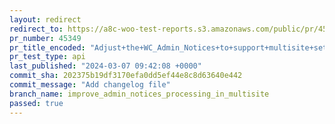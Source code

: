 ```yaml
---
layout: redirect
redirect_to: https://a8c-woo-test-reports.s3.amazonaws.com/public/pr/45349/api/index.html
pr_number: 45349
pr_title_encoded: "Adjust+the+WC_Admin_Notices+to+support+multisite+setups"
pr_test_type: api
last_published: "2024-03-07 09:42:08 +0000"
commit_sha: 202375b19df3170efa0dd5ef44e8c8d63640e442
commit_message: "Add changelog file"
branch_name: improve_admin_notices_processing_in_multisite
passed: true
---
```

